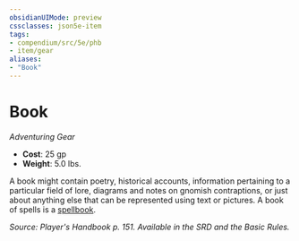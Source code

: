 ```yaml
---
obsidianUIMode: preview
cssclasses: json5e-item
tags:
- compendium/src/5e/phb
- item/gear
aliases: 
- "Book"
---
```

# Book
*Adventuring Gear*  

- **Cost**: 25 gp
- **Weight**: 5.0 lbs.

A book might contain poetry, historical accounts, information pertaining to a particular field of lore, diagrams and notes on gnomish contraptions, or just about anything else that can be represented using text or pictures. A book of spells is a [spellbook](z_compendium/items/spellbook.md).

*Source: Player's Handbook p. 151. Available in the SRD and the Basic Rules.*
